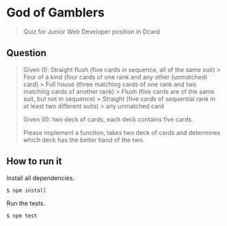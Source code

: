 # God of Gamblers #

> Quiz for Junior Web Developer position in Dcard

## Question ##

> Given (I): Straight flush (five cards in sequence, all of the same suit) &gt; Four of a kind (four cards of one rank and any other (unmatched) card) &gt; Full house (three matching cards of one rank and two matching cards of another rank) &gt; Flush (five cards are of the same suit, but not in sequence) &gt; Straight (five cards of sequential rank in at least two different suits) &gt; any unmatched card
>
> Given (II): two deck of cards, each deck contains five cards.
>
> Please implement a function, takes two deck of cards and determines which deck has the better hand of the two.

## How to run it ##

Install all dependencies.

```bash
$ npm install
```

Run the tests.

```bash
$ npm test
```

